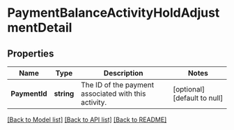 # PaymentBalanceActivityHoldAdjustmentDetail

## Properties
Name | Type | Description | Notes
------------ | ------------- | ------------- | -------------
**PaymentId** | **string** | The ID of the payment associated with this activity. | [optional] [default to null]

[[Back to Model list]](../README.md#documentation-for-models) [[Back to API list]](../README.md#documentation-for-api-endpoints) [[Back to README]](../README.md)

